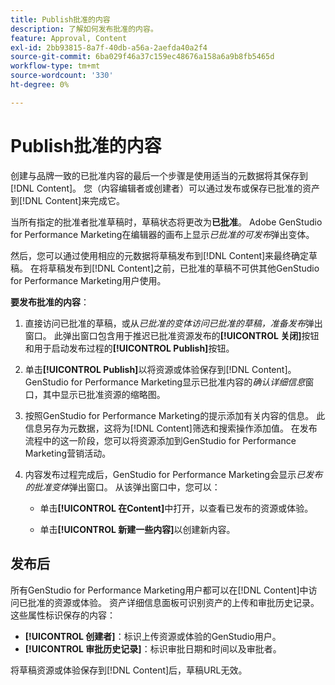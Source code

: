 ```yaml
---
title: Publish批准的内容
description: 了解如何发布批准的内容。
feature: Approval, Content
exl-id: 2bb93815-8a7f-40db-a56a-2aefda40a2f4
source-git-commit: 6ba029f46a37c159ec48676a158a6a9b8fb5465d
workflow-type: tm+mt
source-wordcount: '330'
ht-degree: 0%

---
```


# Publish批准的内容

创建与品牌一致的已批准内容的最后一个步骤是使用适当的元数据将其保存到[!DNL Content]。 您（内容编辑者或创建者）可以通过发布或保存已批准的资产到[!DNL Content]来完成它。

当所有指定的批准者批准草稿时，草稿状态将更改为&#x200B;**已批准**。 Adobe GenStudio for Performance Marketing在编辑器的画布上显示&#x200B;_已批准的可发布_&#x200B;弹出变体。

然后，您可以通过使用相应的元数据将草稿发布到[!DNL Content]来最终确定草稿。 在将草稿发布到[!DNL Content]之前，已批准的草稿不可供其他GenStudio for Performance Marketing用户使用。

**要发布批准的内容**：

1. 直接访问已批准的草稿，或从&#x200B;_已批准的变体访问已批准的草稿，准备发布_&#x200B;弹出窗口。 此弹出窗口包含用于推迟已批准资源发布的&#x200B;**[!UICONTROL 关闭]**&#x200B;按钮和用于启动发布过程的&#x200B;**[!UICONTROL Publish]**&#x200B;按钮。

1. 单击&#x200B;**[!UICONTROL Publish]**&#x200B;以将资源或体验保存到[!DNL Content]。 GenStudio for Performance Marketing显示已批准内容的&#x200B;_确认详细信息_&#x200B;窗口，其中显示已批准资源的缩略图。

1. 按照GenStudio for Performance Marketing的提示添加有关内容的信息。 此信息另存为元数据，这将为[!DNL Content]筛选和搜索操作添加值。 在发布流程中的这一阶段，您可以将资源添加到GenStudio for Performance Marketing营销活动。

1. 内容发布过程完成后，GenStudio for Performance Marketing会显示&#x200B;_已发布的批准变体_&#x200B;弹出窗口。 从该弹出窗口中，您可以：

   * 单击&#x200B;**[!UICONTROL 在Content]**&#x200B;中打开，以查看已发布的资源或体验。

   * 单击&#x200B;**[!UICONTROL 新建一些内容]**&#x200B;以创建新内容。

## 发布后

所有GenStudio for Performance Marketing用户都可以在[!DNL Content]中访问已批准的资源或体验。 资产详细信息面板可识别资产的上传和审批历史记录。 这些属性标识保存的内容：

* **[!UICONTROL 创建者]**：标识上传资源或体验的GenStudio用户。
* **[!UICONTROL 审批历史记录]**：标识审批日期和时间以及审批者。

将草稿资源或体验保存到[!DNL Content]后，草稿URL无效。
